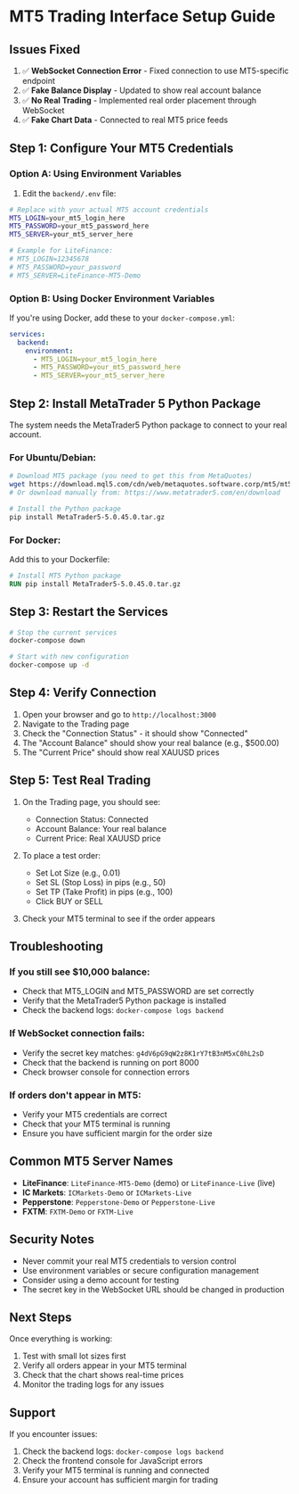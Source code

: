 # MT5 Trading Interface Setup Guide

## Issues Fixed

1. ✅ **WebSocket Connection Error** - Fixed connection to use MT5-specific endpoint
2. ✅ **Fake Balance Display** - Updated to show real account balance
3. ✅ **No Real Trading** - Implemented real order placement through WebSocket
4. ✅ **Fake Chart Data** - Connected to real MT5 price feeds

## Step 1: Configure Your MT5 Credentials

### Option A: Using Environment Variables

1. Edit the `backend/.env` file:
```bash
# Replace with your actual MT5 account credentials
MT5_LOGIN=your_mt5_login_here
MT5_PASSWORD=your_mt5_password_here
MT5_SERVER=your_mt5_server_here

# Example for LiteFinance:
# MT5_LOGIN=12345678
# MT5_PASSWORD=your_password
# MT5_SERVER=LiteFinance-MT5-Demo
```

### Option B: Using Docker Environment Variables

If you're using Docker, add these to your `docker-compose.yml`:

```yaml
services:
  backend:
    environment:
      - MT5_LOGIN=your_mt5_login_here
      - MT5_PASSWORD=your_mt5_password_here
      - MT5_SERVER=your_mt5_server_here
```

## Step 2: Install MetaTrader 5 Python Package

The system needs the MetaTrader5 Python package to connect to your real account.

### For Ubuntu/Debian:
```bash
# Download MT5 package (you need to get this from MetaQuotes)
wget https://download.mql5.com/cdn/web/metaquotes.software.corp/mt5/mt5setup.exe
# Or download manually from: https://www.metatrader5.com/en/download

# Install the Python package
pip install MetaTrader5-5.0.45.0.tar.gz
```

### For Docker:
Add this to your Dockerfile:
```dockerfile
# Install MT5 Python package
RUN pip install MetaTrader5-5.0.45.0.tar.gz
```

## Step 3: Restart the Services

```bash
# Stop the current services
docker-compose down

# Start with new configuration
docker-compose up -d
```

## Step 4: Verify Connection

1. Open your browser and go to `http://localhost:3000`
2. Navigate to the Trading page
3. Check the "Connection Status" - it should show "Connected"
4. The "Account Balance" should show your real balance (e.g., $500.00)
5. The "Current Price" should show real XAUUSD prices

## Step 5: Test Real Trading

1. On the Trading page, you should see:
   - Connection Status: Connected
   - Account Balance: Your real balance
   - Current Price: Real XAUUSD price

2. To place a test order:
   - Set Lot Size (e.g., 0.01)
   - Set SL (Stop Loss) in pips (e.g., 50)
   - Set TP (Take Profit) in pips (e.g., 100)
   - Click BUY or SELL

3. Check your MT5 terminal to see if the order appears

## Troubleshooting

### If you still see $10,000 balance:
- Check that MT5_LOGIN and MT5_PASSWORD are set correctly
- Verify that the MetaTrader5 Python package is installed
- Check the backend logs: `docker-compose logs backend`

### If WebSocket connection fails:
- Verify the secret key matches: `g4dV6pG9qW2z8K1rY7tB3nM5xC0hL2sD`
- Check that the backend is running on port 8000
- Check browser console for connection errors

### If orders don't appear in MT5:
- Verify your MT5 credentials are correct
- Check that your MT5 terminal is running
- Ensure you have sufficient margin for the order size

## Common MT5 Server Names

- **LiteFinance**: `LiteFinance-MT5-Demo` (demo) or `LiteFinance-Live` (live)
- **IC Markets**: `ICMarkets-Demo` or `ICMarkets-Live`
- **Pepperstone**: `Pepperstone-Demo` or `Pepperstone-Live`
- **FXTM**: `FXTM-Demo` or `FXTM-Live`

## Security Notes

- Never commit your real MT5 credentials to version control
- Use environment variables or secure configuration management
- Consider using a demo account for testing
- The secret key in the WebSocket URL should be changed in production

## Next Steps

Once everything is working:
1. Test with small lot sizes first
2. Verify all orders appear in your MT5 terminal
3. Check that the chart shows real-time prices
4. Monitor the trading logs for any issues

## Support

If you encounter issues:
1. Check the backend logs: `docker-compose logs backend`
2. Check the frontend console for JavaScript errors
3. Verify your MT5 terminal is running and connected
4. Ensure your account has sufficient margin for trading